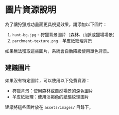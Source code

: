 # 圖片資源說明

為了讓狩獵成功畫面更具視覺效果，請添加以下圖片：

1. `hunt-bg.jpg` - 狩獵背景圖片（森林、山脈或獵場場景）
2. `parchment-texture.png` - 羊皮紙紋理背景

如果無法獲取這些圖片，系統會自動降級使用單色背景。

## 建議圖片

如果沒有特定圖片，可以使用以下免費資源：

- 狩獵背景：使用森林或自然場景的深色圖片
- 羊皮紙紋理：使用淡褐色的紙張紋理圖片

建議將這些圖片放在 `assets/images/` 目錄下。
